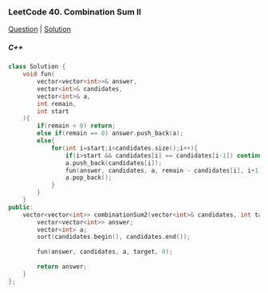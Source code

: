 ### LeetCode 40. Combination Sum II

[Question](https://leetcode.com/problems/combination-sum-ii/)
| [Solution](https://leetcode.com/submissions/detail/572719886/)

##### C++
```c++
class Solution {
    void fun(
        vector<vector<int>>& answer,
        vector<int>& candidates,
        vector<int>& a,
        int remain,
        int start
    ){
        if(remain < 0) return;
        else if(remain == 0) answer.push_back(a);
        else{
            for(int i=start;i<candidates.size();i++){
                if(i>start && candidates[i] == candidates[i-1]) continue;
                a.push_back(candidates[i]);
                fun(answer, candidates, a, remain - candidates[i], i+1);
                a.pop_back();
            }
        }
    }
public:
    vector<vector<int>> combinationSum2(vector<int>& candidates, int target) {
        vector<vector<int>> answer;
        vector<int> a;
        sort(candidates.begin(), candidates.end());
        
        fun(answer, candidates, a, target, 0);
        
        return answer;
    }
};
```